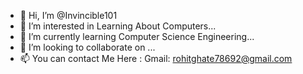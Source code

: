 - 👋 Hi, I’m @Invincible101
- 👀 I’m interested in Learning About Computers...
- 🌱 I’m currently learning Computer Science Engineering...
- 💞️ I’m looking to collaborate on ...
- 📫 You can contact Me Here : Gmail: rohitghate78692@gmail.com 

<!---
Invincible101/Invincible101 is a ✨ special ✨ repository because its `README.md` (this file) appears on your GitHub profile.
You can click the Preview link to take a look at your changes.
--->
